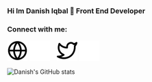 ### Hi Im Danish Iqbal 🤙 Front End Developer

### Connect with me:

[![website](/globe-light.svg)](https://danishiqbal.vercel.app/#gh-light-mode-only)
[![website](/globe-dark.svg)](https://danishiqbal.vercel.app/#gh-dark-mode-only)
&nbsp;&nbsp;
[![website](/twitter-light.svg)](https://twitter.com/iq_danish#gh-light-mode-only)
[![website](/twitter-dark.svg)](https://twitter.com/iq_danish#gh-dark-mode-only)
&nbsp;&nbsp;


![Danish's GitHub stats](https://github-readme-stats.vercel.app/api?username=danishiiqb&show_icons=true&theme=radical)

